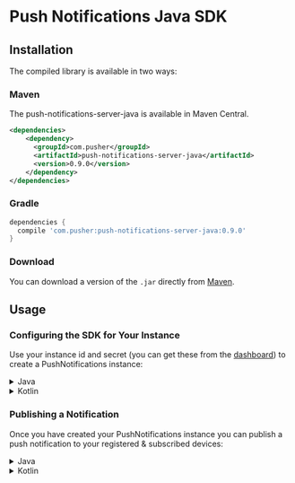 # Push Notifications Java SDK

## Installation

The compiled library is available in two ways:

### Maven

The push-notifications-server-java is available in Maven Central.

```xml
<dependencies>
    <dependency>
      <groupId>com.pusher</groupId>
      <artifactId>push-notifications-server-java</artifactId>
      <version>0.9.0</version>
    </dependency>
</dependencies>
```

### Gradle

```groovy
dependencies {
  compile 'com.pusher:push-notifications-server-java:0.9.0'
}
```

### Download

You can download a version of the `.jar` directly from [Maven](http://repo1.maven.org/maven2/com/pusher/push-notifications-server-java/).

## Usage
### Configuring the SDK for Your Instance

Use your instance id and secret (you can get these from the [dashboard](https://dash.pusher.com)) to create a PushNotifications instance:
<details><summary>Java</summary>
<p>

```java
String instanceId = "8f9a6e22-2483-49aa-8552-125f1a4c5781";
String secretKey = "C54D42FB7CD2D408DDB22D7A0166F1D";

PushNotifications pushNotifications = new PushNotifications(instanceId, secretKey);
```

</p>
</details>

<details><summary>Kotlin</summary>
<p>

```kotlin
val instanceId = "8f9a6e22-2483-49aa-8552-125f1a4c5781"
val secretKey = "C54D42FB7CD2D408DDB22D7A0166F1D"

val pn = PushNotifications(instanceId, secretKey)
```

</p>
</details>

### Publishing a Notification
Once you have created your PushNotifications instance you can publish a push notification to your registered & subscribed devices:
<details><summary>Java</summary>
<p>

```java
List<String> interests = Arrays.asList("donuts", "pizza");

Map<String, Map> publishRequest = new HashMap();
Map<String, String> alert = new HashMap();
alert.put("alert", "hi");
Map<String, Map> aps = new HashMap();
aps.put("aps", alert);
publishRequest.put("apns", aps);

pushNotifications.publish(interests, publishRequest);
```

</p>
</details>

<details><summary>Kotlin</summary>
<p>

```kotlin
var interests = listOf("donuts", "pizza")
val publishRequest = hashMapOf("apns" to hashMapOf("aps" to hashMapOf("alert" to "hi")))

pn.publish(interests, publishRequest)
```

</p>
</details>
